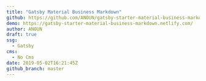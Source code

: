 ```yaml
---
title: "Gatsby Material Business Markdown"
github: https://github.com/ANOUN/gatsby-starter-material-business-markdown
demo: https://gatsby-starter-material-business-markdown.netlify.com/
author: ANOUN
draft: true
ssg:
  - Gatsby
cms:
  - No Cms
date: 2019-05-02T16:21:45Z
github_branch: master
---
```

